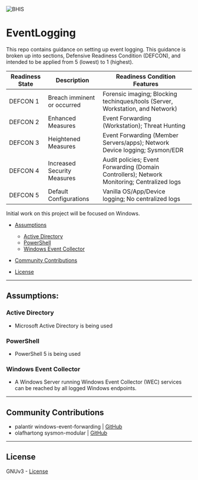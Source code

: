 ![BHIS](https://www.blackhillsinfosec.com/wp-content/uploads/2018/12/BHIS-logo-L-1024x1024-400x400.png)

# EventLogging
This repo contains guidance on setting up event logging. This guidance is broken up into sections, Defensive Readiness Condition (DEFCON), and intended to be applied from 5 (lowest) to 1 (highest).


| Readiness State       | Description                     | Readiness Condition Features                     |
|-----------------------|---------------------------------|--------------------------------------------------|
| DEFCON 1              | Breach imminent or occurred     | Forensic imaging; Blocking techinques/tools (Server, Workstation, and Network)     |
| DEFCON 2              | Enhanced Measures               | Event Forwarding (Workstation); Threat Hunting     |
| DEFCON 3              | Heightened Measures             | Event Forwarding (Member Servers/apps); Network Device logging; Sysmon/EDR     | 
| DEFCON 4              | Increased Security Measures     | Audit policies; Event Forwarding (Domain Controllers); Network Monitoring; Centralized logs     |
| DEFCON 5              | Default Configurations          | Vanilla OS/App/Device logging; No centralized logs     |


Initial work on this project will be focused on Windows.

<!-- Start Document Outline -->

* [Assumptions](#Assumptions)
	* [Active Directory](#active-directory)
	* [PowerShell](#powershell)
	* [Windows Event Collector](#windows-event-collector)
* [Community Contributions](#community-contributions)

* [License](#license)

<!-- End Document Outline -->
 
--- 
 
## Assumptions:
### Active Directory
* Microsoft Active Directory is being used

### PowerShell
* PowerShell 5 is being used

### Windows Event Collector
* A Windows Server running Windows Event Collector (WEC) services can be reached by all logged Windows endpoints.
--- 

## Community Contributions
* palantir windows-event-forwarding | [GitHub](https://github.com/palantir/windows-event-forwarding)
* olafhartong sysmon-modular | [GitHub](https://github.com/olafhartong/sysmon-modular)

--- 

## License
GNUv3 - [License][1]

  [1]: LICENSE
